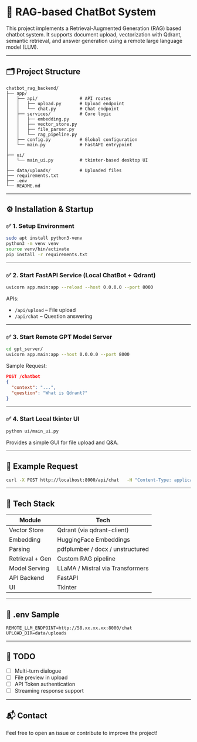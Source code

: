 # 🧠 RAG-based ChatBot System

This project implements a Retrieval-Augmented Generation (RAG) based chatbot system. It supports document upload, vectorization with Qdrant, semantic retrieval, and answer generation using a remote large language model (LLM).

---

## 🗂️ Project Structure

```
chatbot_rag_backend/
├── app/
│   ├── api/                # API routes
│   │   ├── upload.py       # Upload endpoint
│   │   └── chat.py         # Chat endpoint
│   ├── services/           # Core logic
│   │   ├── embedding.py
│   │   ├── vector_store.py
│   │   ├── file_parser.py
│   │   └── rag_pipeline.py
│   ├── config.py           # Global configuration
│   └── main.py             # FastAPI entrypoint
│
├── ui/
│   └── main_ui.py          # tkinter-based desktop UI
│
├── data/uploads/           # Uploaded files
├── requirements.txt
├── .env
└── README.md
```

---

## ⚙️ Installation & Startup

### ✅ 1. Setup Environment

```bash
sudo apt install python3-venv
python3 -m venv venv
source venv/bin/activate
pip install -r requirements.txt
```

---

### ✅ 2. Start FastAPI Service (Local ChatBot + Qdrant)

```bash
uvicorn app.main:app --reload --host 0.0.0.0 --port 8000
```

APIs:
- `/api/upload` – File upload
- `/api/chat` – Question answering

---

### ✅ 3. Start Remote GPT Model Server

```bash
cd gpt_server/
uvicorn app.main:app --host 0.0.0.0 --port 8000
```

Sample Request:

```json
POST /chatbot
{
  "context": "...",
  "question": "What is Qdrant?"
}
```

---

### ✅ 4. Start Local tkinter UI

```bash
python ui/main_ui.py
```

Provides a simple GUI for file upload and Q&A.

---

## 🧪 Example Request

```bash
curl -X POST http://localhost:8000/api/chat   -H "Content-Type: application/json"   -d '{"question": "What is vector search?"}'
```

---

## 🧠 Tech Stack

| Module         | Tech                          |
|----------------|-------------------------------|
| Vector Store   | Qdrant (via qdrant-client)    |
| Embedding      | HuggingFace Embeddings        |
| Parsing        | pdfplumber / docx / unstructured |
| Retrieval + Gen| Custom RAG pipeline           |
| Model Serving  | LLaMA / Mistral via Transformers |
| API Backend    | FastAPI                       |
| UI             | Tkinter                       |

---

## 📁 .env Sample

```env
REMOTE_LLM_ENDPOINT=http://58.xx.xx.xx:8000/chat
UPLOAD_DIR=data/uploads
```

---

## 🚧 TODO

- [ ] Multi-turn dialogue
- [ ] File preview in upload
- [ ] API Token authentication
- [ ] Streaming response support

---

## 📬 Contact

Feel free to open an issue or contribute to improve the project!